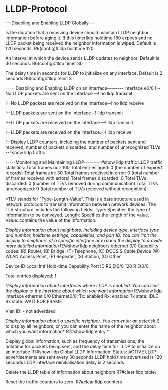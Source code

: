 # LLDP-Protocol

---Disabling and Enabling LLDP Globally---

Is the duration that a receiving device should maintain LLDP neighbor information before aging it. If this timerlldp holdtime 180
expires and no LLDP packet being received the neighbor information is wiped. Default is 120 seconds.
R6(config)#lldp holdtime 120

An interval at which the device sends LLDP updates to neighbor. Default is 30 seconds.
R6(config)#lldp timer 30

The delay time in seconds for LLDP to initialize on any interface. Default is 2 seconds
R6(config)#lldp reinit 3

-----Disabling and Enabling LLDP on an Interface--------
interface e0/0
!--No LLDP packets are sent on the interface --!
no lldp transmit

!--No LLDP packets are received on the interface--!
no lldp receive

!--LLDP packets are sent on the interface--!
lldp transmit

!--LLDP packets are received on the interface.--!
lldp transmit

!--LLDP packets are received on the interface.--!
lldp receive

!--Display LLDP counters, including the number of packets sent and received, 
number of packets discarded, and number of unrecognized TLVs  --!
show lldp traffic


-----Monitoring and Maintaining LLDP--------
#show lldp traffic
LLDP traffic statistics:
Total frames out: 100
Total entries aged: 0 (the number of expired records)
Total frames in: 30
Total frames received in error: 0 (total number of frames received with errors)
Total frames discarded: 0
Total TLVs discarded: 0 (number of TLVs removed during communication)
Total TLVs unrecognized: 0 (total number of TLVs received without recognition)

*TLV stands for "Type-Length-Value". This is a data structure used in network protocols to transmit information between network devices. The TLV structure includes the following fields:
Type: Specifies the type of information to be conveyed.
Length: Specifies the length of the value.
Value: contains the value of the information.


*Display information about neighbors, including device type, interface type and  number, holdtime settings, capabilities, and port ID. 
You can limit the display to neighbors of a specific interface or expand the display  to provide more detailed information*
R7#show lldp neighbors ethernet 0/0
Capability codes:
    (R) Router, (B) Bridge, (T) Telephone, (C) DOCSIS Cable Device
    (W) WLAN Access Point, (P) Repeater, (S) Station, (O) Other

Device ID           Local Intf     Hold-time  Capability      Port ID
R6                  Et0/0          120        R               Et0/0

Total entries displayed: 1

*Display information about interfaces where LLDP is enabled.
You can limit the display to the interface about which you want information*
R7#show lldp interface ethernet 0/0
Ethernet0/0:
    Tx: enabled
    Rx: enabled
    Tx state: IDLE
    Rx state: WAIT FOR FRAME



Vlan ID: - not advertised

*Display information about a specific neighbor. 
You can enter an asterisk (*) to display all neighbors, or you can enter the name 
of the neighbor about which you want information*
R7#show lldp entry *


Display global information, such as frequency of transmissions, the holdtime for 
packets being sent, and the delay time for LLDP to initialize on an interface
R7#show lldp
Global LLDP Information:
    Status: ACTIVE
    LLDP advertisements are sent every 30 seconds
    LLDP hold time advertised is 120 seconds
    LLDP interface reinitialisation delay is 2 seconds

Delete the LLDP table of information about neighbors
R7#clear lldp table\

Reset the traffic counters to zero.
R7#clear lldp counters
